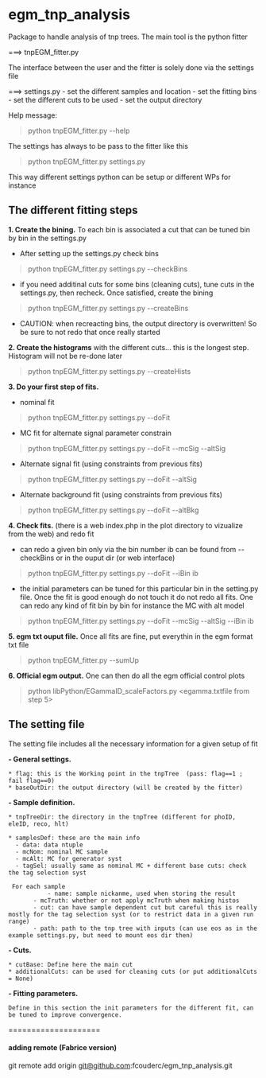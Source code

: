 # egm_tnp_analysis


Package to handle analysis of tnp trees. The main tool is the python fitter

   ===> tnpEGM_fitter.py

The interface between the user and the fitter is solely done via the settings file

   ===> settings.py
   	- set the different samples and location
	- set the fitting bins
	- set the different cuts to be used
	- set the output directory

Help message:
>    python tnpEGM_fitter.py --help 

The settings has always to be pass to the fitter like this
>    python tnpEGM_fitter.py settings.py

This way different settings python can be setup or different WPs for instance


## The different fitting steps

**1. Create the bining.** To each bin is associated a cut that can be tuned bin by bin in the settings.py
   * After setting up the settings.py check bins 

>   python tnpEGM_fitter.py settings.py  --checkBins
   
   * if  you need additinal cuts for some bins (cleaning cuts), tune cuts in the settings.py, then recheck. 
     Once satisfied, create the bining

>   python tnpEGM_fitter.py settings.py  --createBins

   * CAUTION: when recreacting bins, the output directory is overwritten! So be sure to not redo that once really started

**2. Create the histograms** with the different cuts... this is the longest step. Histogram will not be re-done later
   
>   python tnpEGM_fitter.py settings.py --createHists

**3. Do your first step of fits.**
   * nominal fit
   
>   python tnpEGM_fitter.py settings.py --doFit
   
   * MC fit for alternate signal parameter constrain 
   
>   python tnpEGM_fitter.py settings.py --doFit --mcSig --altSig

   * Alternate signal fit (using constraints from previous fits)
   
>   python tnpEGM_fitter.py settings.py --doFit  --altSig

   * Alternate background fit (using constraints from previous fits)
   
>   python tnpEGM_fitter.py settings.py --doFit  --altBkg

**4. Check fits.** (there is a web index.php in the plot directory to vizualize from the web) and redo fit
   * can redo a given bin only via 
     the bin number ib can be found from --checkBins or in the ouput dir (or web interface)

>   python tnpEGM_fitter.py settings.py --doFit --iBin ib
   
   * the initial parameters can be tuned for this particular bin in the setting.py file. 
      Once the fit is good enough do not touch it do not redo all fits.
      One can redo any kind of fit bin by bin for instance the MC with alt model

>   python tnpEGM_fitter.py settings.py --doFit --mcSig --altSig --iBin ib

**5. egm txt ouput file.** Once all fits are fine, put everythin in the egm format txt file

>   python tnpEGM_fitter.py --sumUp
   
**6. Official egm output.** One can then do all the egm official control plots

>  python libPython/EGammaID_scaleFactors.py  <egamma.txtfile from step 5>


## The setting file

The setting file includes all the necessary information for a given setup of fit

**- General settings.**

    * flag: this is the Working point in the tnpTree  (pass: flag==1 ; fail flag==0)
    * baseOutDir: the output directory (will be created by the fitter)

**- Sample definition.**

    * tnpTreeDir: the directory in the tnpTree (different for phoID, eleID, reco, hlt)

    * samplesDef: these are the main info
      - data: data ntuple
      - mcNom: nominal MC sample
      - mcAlt: MC for generator syst
      - tagSel: usually same as nominal MC + different base cuts: check the tag selection syst

     For each sample
     	       - name: sample nickanme, used when storing the result
	       - mcTruth: whether or not apply mcTruth when making histos
	       - cut: can have sample dependent cut but careful this is really mostly for the tag selection syst (or to restrict data in a given run range)
	       - path: path to the tnp tree with inputs (can use eos as in the example settings.py, but need to mount eos dir then)
 

**- Cuts.**

    * cutBase: Define here the main cut
    * additionalCuts: can be used for cleaning cuts (or put additionalCuts = None)

**- Fitting parameters.**
    
    Define in this section the init parameters for the different fit, can be tuned to improve convergence.

====================
   


#### adding remote (Fabrice version)
git remote add origin git@github.com:fcouderc/egm_tnp_analysis.git